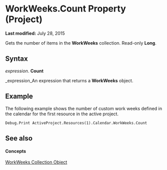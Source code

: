 
# WorkWeeks.Count Property (Project)

 **Last modified:** July 28, 2015

Gets the number of items in the  **WorkWeeks** collection. Read-only **Long**.

## Syntax

 _expression_. **Count**

 _expression_An expression that returns a  **WorkWeeks** object.


## Example

The following example shows the number of custom work weeks defined in the calendar for the first resource in the active project.


```
Debug.Print ActiveProject.Resources(1).Calendar.WorkWeeks.Count
```


## See also


#### Concepts


 [WorkWeeks Collection Object](0f8ba50a-b87a-1b0b-5012-f6a303849a12.md)
